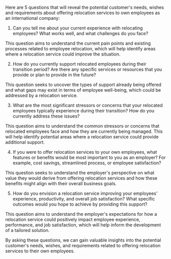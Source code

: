 Here are 5 questions that will reveal the potential customer's needs, wishes and requirements about offering relocation services to own employees as an international company:

1. Can you tell me about your current experience with relocating employees? What works well, and what challenges do you face?

This question aims to understand the current pain points and existing processes related to employee relocation, which will help identify areas where a relocation service could improve the situation.

2. How do you currently support relocated employees during their transition period? Are there any specific services or resources that you provide or plan to provide in the future?

This question seeks to uncover the types of support already being offered and what gaps may exist in terms of employee well-being, which could be addressed by a relocation service.

3. What are the most significant stressors or concerns that your relocated employees typically experience during their transition? How do you currently address these issues?

This question aims to understand the common stressors or concerns that relocated employees face and how they are currently being managed. This will help identify potential areas where a relocation service could provide additional support.

4. If you were to offer relocation services to your own employees, what features or benefits would be most important to you as an employer? For example, cost savings, streamlined process, or employee satisfaction?

This question seeks to understand the employer's perspective on what value they would derive from offering relocation services and how these benefits might align with their overall business goals.

5. How do you envision a relocation service improving your employees' experience, productivity, and overall job satisfaction? What specific outcomes would you hope to achieve by providing this support?

This question aims to understand the employer's expectations for how a relocation service could positively impact employee experience, performance, and job satisfaction, which will help inform the development of a tailored solution.

By asking these questions, we can gain valuable insights into the potential customer's needs, wishes, and requirements related to offering relocation services to their own employees.